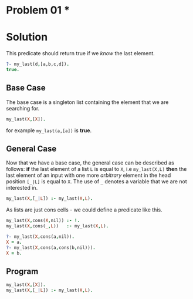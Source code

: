 # Problem 01 \*

# Solution

This predicate should return true if we _know_ the last element.

```prolog
?- my_last(d,[a,b,c,d]).
true.
```

## Base Case

The base case is a singleton list containing the element that we are searching for.

```prolog
my_last(X,[X]).
```

for example `my_last(a,[a])` is **true**.

## General Case

Now that we have a base case, the general case can be described as follows: **if** the last element of a list `L` is equal to `X`, i.e `my_last(X,L)` **then** the last element of an input with one more _arbitrary_ element in the head position `[_|L]` is equal to `X`. The use of `_` denotes a variable that we are not interested in.

```prolog
my_last(X,[_|L]) :- my_last(X,L).
```

As lists are just cons cells - we could define a predicate like this.

```prolog
my_last(X,cons(X,nil)) :- !.
my_last(X,cons(_,L))   :- my_last(X,L).
```

```prolog
?- my_last(X,cons(a,nil)).
X = a.
?- my_last(X,cons(a,cons(b,nil))).
X = b.
```

## Program

```prolog
my_last(X,[X]).
my_last(X,[_|L]) :- my_last(X,L).
```
